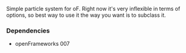 Simple particle system for oF. Right now it's very inflexible in terms of options, so best way to use it the way you want is to subclass it.

### Dependencies
* openFrameworks 007